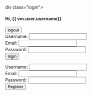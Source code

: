 div class="login">
  <h4 ng-if="!vm.currentUser.username"> Hi, {{ vm.user.username}} </h4>
  <button ng-if="!!vm.currentUser.username" ng-click="vm.logout()" >logout</button>
  <form ng-if="!vm.currentUser.username" ng-submit="vm.login()">
    <label for="username">Username:</label>
    <input type="text" ng-model="vm.userForm.username" required><br>
    <label for="username">  Email:</label>
    <input type="email" ng-model="vm.userForm.email" required><br>
    <label for="username">Password:</label>
    <input type="text" ng-model="vm.userForm.password" required><br>
    <input type="submit" value="login">
  </form>
</div>

  <form ng-if="!vm.currentUser.username" ng-submit="vm.register()">
    <label for="username">Username:</label>
    <input type="text" ng-model="vm.newUser.username" required><br>
    <label for="username">  Email:</label>
    <input type="email" ng-model="vm.newUser.email" required><br>
    <label for="username">Password:</label>
    <input type="text" ng-model="vm.newUser.password" required><br>
    <input type="submit" value="Register">
  </form>
